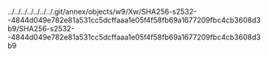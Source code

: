 ../../../../../../../.git/annex/objects/w9/Xw/SHA256-s2532--4844d049e782e81a531cc5dcffaaa1e05f4f58fb69a1677209fbc4cb3608d3b9/SHA256-s2532--4844d049e782e81a531cc5dcffaaa1e05f4f58fb69a1677209fbc4cb3608d3b9